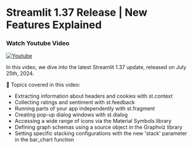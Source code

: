 # Streamlit 1.37 Release | New Features Explained

### Watch Youtube Video
[![Youtube](https://img.youtube.com/vi/dEbUE-ShWLg/0.jpg)](https://www.youtube.com/watch?v=dEbUE-ShWLg "Youtube")

In this video, we dive into the latest Streamlit 1.37 update, released on July 25th, 2024.

📝 Topics covered in this video:

- Extracting information about headers and cookies with st.context
- Collecting ratings and sentiment with st.feedback
- Running parts of your app independently with st.fragment
- Creating pop-up dialog windows with st.dialog
- Accessing a wide range of icons via the Material Symbols library
- Defining graph schemas using a source object in the Graphviz library
- Setting specific stacking configurations with the new 'stack' parameter in the bar_chart function
